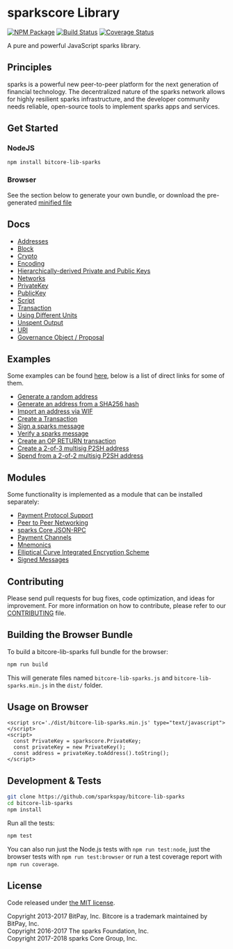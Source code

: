 sparkscore Library
================

[![NPM Package](https://img.shields.io/npm/v/bitcore-lib-sparks.svg?style=flat-square)](https://www.npmjs.org/package/bitcore-lib-sparks)
[![Build Status](https://img.shields.io/travis/bitcore-lib-sparks.svg?branch=master&style=flat-square)](https://travis-ci.org/bitcore-lib-sparks)
[![Coverage Status](https://img.shields.io/coveralls/bitcore-lib-sparks.svg?style=flat-square)](https://coveralls.io/github/bitcore-lib-sparks?branch=master)

A pure and powerful JavaScript sparks library.

## Principles

sparks is a powerful new peer-to-peer platform for the next generation of financial technology. The decentralized nature of the sparks network allows for highly resilient sparks infrastructure, and the developer community needs reliable, open-source tools to implement sparks apps and services.

## Get Started
### NodeJS
```
npm install bitcore-lib-sparks
```

### Browser

See the section below to generate your own bundle, or download the pre-generated [minified file](dist/bitcore-lib-sparks.min.js)


## Docs

* [Addresses](docs/address.md)
* [Block](docs/block.md)
* [Crypto](docs/crypto.md)
* [Encoding](docs/encoding.md)
* [Hierarchically-derived Private and Public Keys](docs/hierarchical.md)
* [Networks](docs/networks.md)
* [PrivateKey](docs/privatekey.md)
* [PublicKey](docs/publickey.md)
* [Script](docs/script.md)
* [Transaction](docs/transaction.md)
* [Using Different Units](docs/unit.md)
* [Unspent Output](docs/unspentoutput.md)
* [URI](docs/uri.md)
* [Governance Object / Proposal](docs/govobject/govobject.md)

## Examples

Some examples can be found [here](docs/examples.md), below is a list of direct links for some of them.


* [Generate a random address](docs/examples.md#generate-a-random-address)
* [Generate an address from a SHA256 hash](docs/examples.md#generate-a-address-from-a-sha256-hash)
* [Import an address via WIF](docs/examples.md#import-an-address-via-wif)
* [Create a Transaction](docs/examples.md#create-a-transaction)
* [Sign a sparks message](docs/examples.md#sign-a-bitcoin-message)
* [Verify a sparks message](docs/examples.md#verify-a-bitcoin-message)
* [Create an OP RETURN transaction](docs/examples.md#create-an-op-return-transaction)
* [Create a 2-of-3 multisig P2SH address](docs/examples.md#create-a-2-of-3-multisig-p2sh-address)
* [Spend from a 2-of-2 multisig P2SH address](docs/examples.md#spend-from-a-2-of-2-multisig-p2sh-address)

## Modules

Some functionality is implemented as a module that can be installed separately:

* [Payment Protocol Support](https://github.com/sparkspay/sparkscore-payment-protocol)
* [Peer to Peer Networking](https://github.com/sparkspay/sparkscore-p2p)
* [sparks Core JSON-RPC](https://github.com/sparkspay/bitcored-rpc-sparks)
* [Payment Channels](https://github.com/sparkspay/sparkscore-channel)
* [Mnemonics](https://github.com/sparkspay/sparkscore-mnemonic)
* [Elliptical Curve Integrated Encryption Scheme](https://github.com/sparkspay/bitcore-ecies-sparks)
* [Signed Messages](https://github.com/sparkspay/bitcore-message-sparks)

## Contributing

Please send pull requests for bug fixes, code optimization, and ideas for improvement. For more information on how to contribute, please refer to our [CONTRIBUTING](https://github.com/sparkspay/bitcore-lib-sparks/blob/master/CONTRIBUTING.md) file.

## Building the Browser Bundle

To build a bitcore-lib-sparks full bundle for the browser:

```sh
npm run build
```

This will generate files named `bitcore-lib-sparks.js` and `bitcore-lib-sparks.min.js` in the `dist/` folder.

## Usage on Browser

```
<script src='./dist/bitcore-lib-sparks.min.js' type="text/javascript"></script>
<script>
  const PrivateKey = sparkscore.PrivateKey;
  const privateKey = new PrivateKey();
  const address = privateKey.toAddress().toString();
</script>
```

## Development & Tests

```sh
git clone https://github.com/sparkspay/bitcore-lib-sparks
cd bitcore-lib-sparks
npm install
```

Run all the tests:

```sh
npm test
```

You can also run just the Node.js tests with `npm run test:node`, just the browser tests with `npm run test:browser`
or run a test coverage report with `npm run coverage`.

## License

Code released under [the MIT license](LICENSE).

Copyright 2013-2017 BitPay, Inc. Bitcore is a trademark maintained by BitPay, Inc.  
Copyright 2016-2017 The sparks Foundation, Inc.  
Copyright 2017-2018 sparks Core Group, Inc.  
